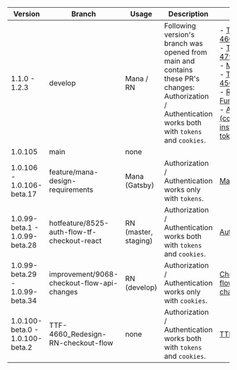 | Version                         | Branch                                      | Usage                | Description                                                                                                                                                    | PR                                                                                                                                                                                                                                                                                                                                                                                                                                                                                                                                          |
| ------------------------------- | ------------------------------------------- | -------------------- | -------------------------------------------------------------------------------------------------------------------------------------------------------------- | ------------------------------------------------------------------------------------------------------------------------------------------------------------------------------------------------------------------------------------------------------------------------------------------------------------------------------------------------------------------------------------------------------------------------------------------------------------------------------------------------------------------------------------------- |
| 1.1.0 - 1.2.3                   | develop                                     | Mana / RN            | Following version's branch was opened from main and contains these PR's changes: <br /> Authorization / Authentication works both with `tokens` and `cookies`. | - [TTF-4660](https://github.com/theticketfairy/tf-checkout-react/pull/204) <br /> - [TTF-4794](https://github.com/theticketfairy/tf-checkout-react/pull/203) <br /> - [Mana](https://github.com/theticketfairy/tf-checkout-react/pull/201) <br /> - [TTF-4566](https://github.com/theticketfairy/tf-checkout-react/pull/200) <br /> - [Register Functionality](https://github.com/theticketfairy/tf-checkout-react/pull/147) <br /> - [Auth Flow (cookies instead of tokens)](https://github.com/theticketfairy/tf-checkout-react/pull/142) |
| 1.0.105                         | main                                        | none                 |                                                                                                                                                                |
| 1.0.106 - 1.0.106-beta.17       | feature/mana-design-requirements            | Mana (Gatsby)        | Authorization / Authentication works only with `tokens`.                                                                                                       | [Mana](https://github.com/theticketfairy/tf-checkout-react/pull/201)                                                                                                                                                                                                                                                                                                                                                                                                                                                                        |
| 1.0.99-beta.1 - 1.0.99-beta.28  | hotfeature/8525-auth-flow-tf-checkout-react | RN (master, staging) | Authorization / Authentication works both with `tokens` and `cookies`.                                                                                         | [Auth flow](https://github.com/theticketfairy/tf-checkout-react/pull/142)                                                                                                                                                                                                                                                                                                                                                                                                                                                                   |
| 1.0.99-beta.29 - 1.0.99-beta.34 | improvement/9068-checkout-flow-api-changes  | RN (develop)         | Authorization / Authentication works only with `cookies`.                                                                                                      | [Checkout flow API changes](https://github.com/theticketfairy/tf-checkout-react/pull/197)                                                                                                                                                                                                                                                                                                                                                                                                                                                   |
| 1.0.100-beta.0 - 1.0.100-beta.2 | TTF-4660_Redesign-RN-checkout-flow          | none                 | Authorization / Authentication works both with `tokens` and ``cookies``.                                                                                       | [TTF-4660](https://github.com/theticketfairy/tf-checkout-react/pull/204)                                                                                                                                                                                                                                                                                                                                                                                                                                                                    |

